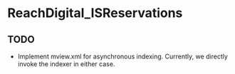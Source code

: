 # ReachDigital_ISReservations

## TODO

- Implement mview.xml for asynchronous indexing. Currently, we directly invoke
  the indexer in either case.
